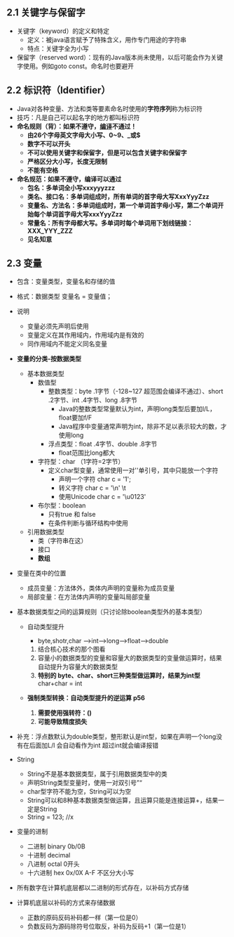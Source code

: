 ## 2.1 关键字与保留字

+ 关键字（keyword）的定义和特定
  + 定义：被java语言赋予了特殊含义，用作专门用途的字符串
  + 特点：关键字全为小写
+ 保留字（reserved word）：现有的Java版本尚未使用，以后可能会作为关键字使用。例如goto const。命名时也要避开

## 2.2 标识符（Identifier）

+ Java对各种变量、方法和类等要素命名时使用的**字符序列**称为标识符
+ 技巧：凡是自己可以起名字的地方都叫标识符
+ **命名规则（背）：如果不遵守，<u>编译</u>不通过！**
  + **由26个字母英文字母大小写、0~9、_或$**
  + **数字不可以开头**
  + **不可以使用关键字和保留字，但是可以包含关键字和保留字**
  + **严格区分大小写，长度无限制**
  + **不能有空格**
+ **命名规范：如果不遵守，编译可以通过**
  + **包名：多单词全小写xxxyyyzzz**
  + **类名、接口名：多单词组成时，所有单词的首字母大写XxxYyyZzz**
  + **变量名、方法名：多单词组成时，第一个单词首字母小写，第二个单词开始每个单词首字母大写xxxYyyZzz**
  + **常量名：所有字母都大写。多单词时每个单词用下划线链接：XXX_YYY_ZZZ**
  + **见名知意**

## 2.3 变量

+ 包含：变量类型，变量名和存储的值
+ 格式：数据类型 变量名 = 变量值；
+ 说明
  + 变量必须先声明后使用
  + 变量定义在其作用域内，作用域内是有效的
  + 同作用域内不能定义同名变量
+ **变量的分类-按数据类型**
  
  + 基本数据类型
    + 数值型
      + 整数类型：byte .1字节（-128~127 超范围会编译不通过）、short .2字节、int .4字节、long .8字节
        + Java的整数类型常量默认为int，声明long类型后要加l/L，float要加f/F
        + Java程序中变量通常声明为int，除非不足以表示较大的数，才使用long
      + 浮点类型：float .4字节、double .8字节
        + float范围比long都大
    + 字符型：char （1字符=2字节）
      + 定义char型变量，通常使用一对''单引号，其中只能放一个字符
        + 声明一个字符 char c = '1';
        + 转义字符 char c = '\n'   \t
        + 使用Unicode char c = '\u0123'
    + 布尔型：boolean
      + 只有true 和 false
      + 在条件判断与循环结构中使用
  + 引用数据类型
    + 类（字符串在这）
    + 接口
    + **数组**
+ 变量在类中的位置
  + 成员变量：方法体外，类体内声明的变量称为成员变量
  + 局部变量：在方法体内声明的变量叫局部变量
+ 基本数据类型之间的运算规则（只讨论除boolean类型外的基本类型）
  + 自动类型提升
    
    + byte,shotr,char -->int-->long-->float-->double
    
    1. 结合核心技术的那个图看
    2. 容量小的数据类型的变量和容量大的数据类型的变量做运算时，结果自动提升为容量大的数据类型
    3. **特别的 byte、char、short三种类型做运算时，结果为int型** char+char = int
    
  + **强制类型转换：自动类型提升的逆运算 p56**
    
    1. **需要使用强转符：()**
    2. **可能导致精度损失**
+ 补充：浮点数默认为double类型，整形默认是int型，如果在声明一个long没有在后面加L/l 会自动看作为int 超过int就会编译报错
+ String
  + String不是基本数据类型，属于引用数据类型中的类
  + 声明String类型变量时，使用一对双引号”“
  + char型字符不能为空，String可以为空
  + String可以和8种基本数据类型做运算，且运算只能是连接运算+，结果一定是String
  + String = 123; //x
+ 变量的进制
  + 二进制 binary   0b/0B
  + 十进制 decimal
  + 八进制 octal 0开头
  + 十六进制 hex 0x/0X A-F 不区分大小写
  
+ 所有数字在计算机底层都以二进制的形式存在，以补码方式存储

+ 计算机底层以补码的方式来存储数据
  + 正数的原码反码补码都一样（第一位是0）
  + 负数反码为源码除符号位取反，补码为反码+1（第一位是1）

